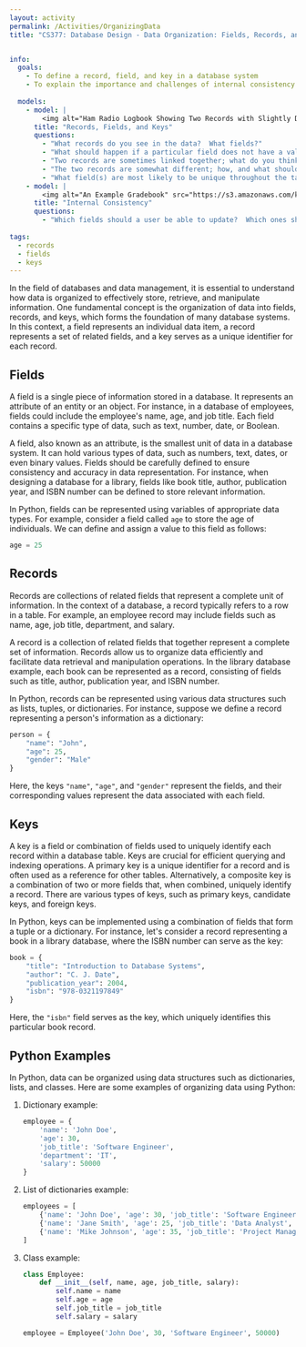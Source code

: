 ```yaml
---
layout: activity
permalink: /Activities/OrganizingData
title: "CS377: Database Design - Data Organization: Fields, Records, and Keys"


info:
  goals: 
    - To define a record, field, and key in a database system
    - To explain the importance and challenges of internal consistency
    
  models:
    - model: |
        <img alt="Ham Radio Logbook Showing Two Records with Slightly Different Field Values" src="../images/logbook.png">
      title: "Records, Fields, and Keys"
      questions:
        - "What records do you see in the data?  What fields?"
        - "What should happen if a particular field does not have a value?"
        - "Two records are sometimes linked together; what do you think this means in this application?"
        - "The two records are somewhat different; how, and what should be done about this?"
        - "What field(s) are most likely to be unique throughout the table?  These are referred to as a <strong>key</strong>, but a single serial number is often used instead to guarantee uniqueness."
    - model: |
        <img alt="An Example Gradebook" src="https://s3.amazonaws.com/kb-media.populi.co/course_gradebook_editing_grades.png">
      title: "Internal Consistency"
      questions:
        - "Which fields should a user be able to update?  Which ones should a user not update directly, and why?"
        
tags:
  - records
  - fields
  - keys  
---
```


In the field of databases and data management, it is essential to understand how data is organized to effectively store, retrieve, and manipulate information. One fundamental concept is the organization of data into fields, records, and keys, which forms the foundation of many database systems.  In this context, a field represents an individual data item, a record represents a set of related fields, and a key serves as a unique identifier for each record.

## Fields

A field is a single piece of information stored in a database. It represents an attribute of an entity or an object. For instance, in a database of employees, fields could include the employee's name, age, and job title. Each field contains a specific type of data, such as text, number, date, or Boolean.

A field, also known as an attribute, is the smallest unit of data in a database system. It can hold various types of data, such as numbers, text, dates, or even binary values. Fields should be carefully defined to ensure consistency and accuracy in data representation. For instance, when designing a database for a library, fields like book title, author, publication year, and ISBN number can be defined to store relevant information.

In Python, fields can be represented using variables of appropriate data types. For example, consider a field called `age` to store the age of individuals. We can define and assign a value to this field as follows:

```python
age = 25
```

## Records

Records are collections of related fields that represent a complete unit of information. In the context of a database, a record typically refers to a row in a table. For example, an employee record may include fields such as name, age, job title, department, and salary.

A record is a collection of related fields that together represent a complete set of information. Records allow us to organize data efficiently and facilitate data retrieval and manipulation operations. In the library database example, each book can be represented as a record, consisting of fields such as title, author, publication year, and ISBN number.

In Python, records can be represented using various data structures such as lists, tuples, or dictionaries. For instance, suppose we define a record representing a person's information as a dictionary:

```python
person = {
    "name": "John",
    "age": 25,
    "gender": "Male"
}
```

Here, the keys `"name"`, `"age"`, and `"gender"` represent the fields, and their corresponding values represent the data associated with each field.

## Keys

A key is a field or combination of fields used to uniquely identify each record within a database table. Keys are crucial for efficient querying and indexing operations. A primary key is a unique identifier for a record and is often used as a reference for other tables. Alternatively, a composite key is a combination of two or more fields that, when combined, uniquely identify a record.  There are various types of keys, such as primary keys, candidate keys, and foreign keys.

In Python, keys can be implemented using a combination of fields that form a tuple or a dictionary. For instance, let's consider a record representing a book in a library database, where the ISBN number can serve as the key:

```python
book = {
    "title": "Introduction to Database Systems",
    "author": "C. J. Date",
    "publication_year": 2004,
    "isbn": "978-0321197849"
}
```

Here, the `"isbn"` field serves as the key, which uniquely identifies this particular book record.

## Python Examples

In Python, data can be organized using data structures such as dictionaries, lists, and classes. Here are some examples of organizing data using Python:

1. Dictionary example:
   ```python
   employee = {
       'name': 'John Doe',
       'age': 30,
       'job_title': 'Software Engineer',
       'department': 'IT',
       'salary': 50000
   }
   ```

2. List of dictionaries example:
   ```python
   employees = [
       {'name': 'John Doe', 'age': 30, 'job_title': 'Software Engineer', 'salary': 50000},
       {'name': 'Jane Smith', 'age': 25, 'job_title': 'Data Analyst', 'salary': 45000},
       {'name': 'Mike Johnson', 'age': 35, 'job_title': 'Project Manager', 'salary': 60000}
   ]
   ```
   
3. Class example:
   ```python
   class Employee:
       def __init__(self, name, age, job_title, salary):
           self.name = name
           self.age = age
           self.job_title = job_title
           self.salary = salary
   
   employee = Employee('John Doe', 30, 'Software Engineer', 50000)
   ```
